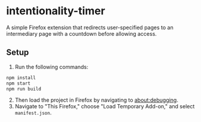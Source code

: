 # intentionality-timer
A simple Firefox extension that redirects user-specified pages to an intermediary page with a countdown before allowing access.

## Setup
1. Run the following commands:
```bash
npm install
npm start
npm run build
```
2. Then load the project in Firefox by navigating to [about:debugging](about:debugging).
3. Navigate to "This Firefox," choose "Load Temporary Add-on," and select `manifest.json`.
